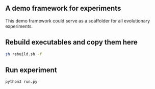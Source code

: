 ## A demo framework for experiments

This demo framework could serve as a scaffolder for all evolutionary experiments. 

## Rebuild executables and copy them here

```bash
sh rebuild.sh -f
```

## Run experiment

```bash
python3 run.py
```
